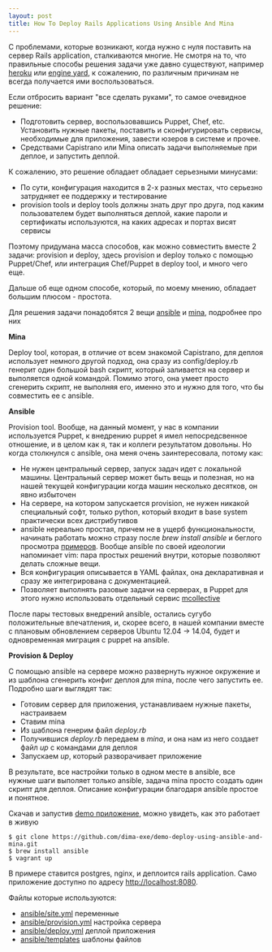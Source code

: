 ```yaml
---
layout: post
title: How To Deploy Rails Applications Using Ansible And Mina
---
```


С проблемами, которые возникают, когда нужно с нуля поставить на сервер Rails application,
сталкиваются многие. Не смотря на то, что правильные способы решения задачи уже
давно существуют, например [heroku][heroku] или [engine yard][engine yard], к
сожалению, по различным причинам не всегда получается ими воспользоваться.

Если отбросить вариант "все сделать руками", то самое очевидное решение:

* Подготовить сервер, воспользовавшись Puppet, Chef, etc. Установить нужные пакеты,
  поставить и сконфигурировать сервисы, необходимые для приложения, завести юзеров
  в системе и прочее.
* Средствами Capistrano или Mina описать задачи выполняемые при деплое, и запустить
  деплой.

К сожалению, это решение обладает обладает серьезными минусами:

* По сути, конфигурация находится в 2-х разных местах, что серьезно затрудняет ее
  поддержку и тестирование
* provision tools и deploy tools должны знать друг про друга, под каким пользователем
  будет выполняться деплой, какие пароли и сертификаты используются, на каких адресах
  и портах висят сервисы

Поэтому придумана масса способов, как можно совместить вместе 2 задачи:
provision и deploy, здесь provision и deploy только с помощью Puppet/Chef, или
интеграция Chef/Puppet в deploy tool, и много чего еще.

Дальше об еще одном способе, который, по моему мнению, обладает большим плюсом - простота.

Для решения задачи понадобятся 2 вещи [ansible][ansible] и [mina][mina], подробнее про них

__Mina__

Deploy tool, которая, в отличие от всем знакомой Capistrano, для деплоя использует
немного другой подход, она сразу из config/deploy.rb генерит один большой bash скрипт,
который заливается на сервер и выполяется одной командой. Помимо этого, она умеет
просто сгенерить скрипт, не выполняя его, именно это и нужно для того, что бы совместить
ее с ansible.

__Ansible__

Provision tool. Вообще, на данный момент, у нас в компании используется Puppet, к
внедрению puppet я имел непосредсвенное отношение, и в целом как я, так и коллеги
результатом довольны. Но когда столкнулся с ansible, она меня очень заинтересовала,
потому как:

* Не нужен центральный сервер, запуск задач идет с локальной машины. Центральный
  сервер может быть вещь и полезная, но на нашей текущей конфигурации когда
  машин несколько десятков, он явно избыточен
* На сервере, на котором запускаетcя provision, не нужен никакой специальный софт,
  только python, который входит в base system практически всех дистрибутивов
* ansible нереально простая, причем не в ущерб функциональности, начинать работать
  можно стразу после _brew install ansible_ и беглого просмотра
  [примеров][ansible examples]. Вообще ansible по своей идеологии напоминает vim:
  пара простых решений внутри, которые позволяют делать сложные вещи.
* Вся конфигурация описывается в YAML файлах, она декларативная и сразу же
  интегрирована с документацией.
* Позволяет выполнять разовые задачи на серверах, в Puppet для этого нужно использовать
  отдельный сервис [mcollective][mcollective]

После пары тестовых внедрений ansible, остались сугубо положительные впечатления,
и, скорее всего, в нашей компании вместе с плановым обновлением серверов
Ubuntu 12.04 -> 14.04, будет и одновременная миграция с puppet на ansible.

__Provision & Deploy__

С помощью ansible на сервере можно развернуть нужное окружение и из шаблона
сгенерить конфиг деплоя для mina, после чего запустить ее. Подробно шаги выглядят
так:

* Готовим сервер для приложения, устанавливаем нужные пакеты, настраиваем
* Ставим mina
* Из шаблона генерим файл _deploy.rb_
* Получившися _deploy.rb_ передаем в _mina_, и она нам из него создает файл _up_
  с командами для деплоя
* Запускаем _up_, который разворачивает приложение

В результате, все настройки только в одном месте в ansible, все нужные шаги выполяет
только ansible, задача mina просто создать один скрипт для деплоя. Описание
конфигурации благодаря ansible простое и понятное.

Cкачав и запустив [demo приложение][demo], можно увидеть, как это работает в живую

    $ git clone https://github.com/dima-exe/demo-deploy-using-ansible-and-mina.git
    $ brew install ansible
    $ vagrant up

В примере ставится postgres, nginx, и деплоится rails application. Само приложение
доступно по адресу [http://localhost:8080](http://localhost:8080).

Файлы которые используются:

* [ansible/site.yml][site.yml] переменные
* [ansible/provision.yml][provision.yml] настройка сервера
* [ansible/deploy.yml][deploy.yml] деплой приложения
* [ansible/templates][templates] шаблоны файлов


[ansible]: http://www.ansible.com/home
[mina]: http://nadarei.co/mina/
[heroku]: https://www.heroku.com/
[engine yard]: https://www.engineyard.com/
[ansible examples]: https://github.com/ansible/ansible-examples
[mcollective]: http://puppetlabs.com/mcollective
[demo]: https://github.com/dima-exe/demo-deploy-using-ansible-and-mina
[ci installer]: https://github.com/vexor/vx-install
[site.yml]: https://github.com/dima-exe/demo-deploy-using-ansible-and-mina/blob/master/ansible/site.yml
[provision.yml]: https://github.com/dima-exe/demo-deploy-using-ansible-and-mina/blob/master/ansible/provision.yml
[deploy.yml]: https://github.com/dima-exe/demo-deploy-using-ansible-and-mina/blob/master/ansible/deploy.yml
[templates]: https://github.com/dima-exe/demo-deploy-using-ansible-and-mina/tree/master/ansible/templates
